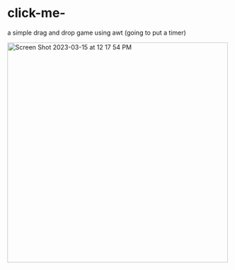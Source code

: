 # click-me-
a simple drag and drop game using awt (going to put a timer)

<img width="498" alt="Screen Shot 2023-03-15 at 12 17 54 PM" src="https://user-images.githubusercontent.com/122229647/225448709-b954bcf8-8bab-4593-9133-06db6ccfa5e6.png">
